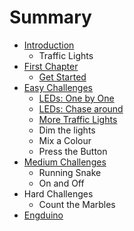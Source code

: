 # Summary

* [Introduction](README.md)
   * Traffic Lights
* [First Chapter](chapter1.md)
   * [Get Started](get_started.md)
* [Easy Challenges](easy_challenges.md)
   * [LEDs: One by One](one_by_one.md)
   * [LEDs: Chase around](chase_around.md)
   * [More Traffic Lights](more_traffic_lights.md)
   * Dim the lights
   * Mix a Colour
   * Press the Button
* [Medium Challenges](medium_challenges.md)
   * Running Snake
   * On and Off
* Hard Challenges
   * Count the Marbles
* [Engduino](engduino.md)

